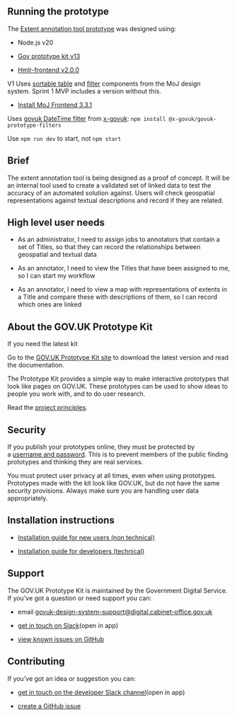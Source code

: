 ## Running the prototype 

The [Extent annotation tool prototype](https://extent-annotation-tool-dd976d9efdb9.herokuapp.com) was designed using: 

-   Node.js v20 

-   [Gov prototype kit v13](https://prototype-kit.service.gov.uk/docs/install/getting-started) 

-   [Hmlr-frontend v2.0.0](https://github.com/LandRegistry/hmlr-frontend/releases) 

V1 Uses [sortable table](https://design-patterns.service.justice.gov.uk/components/sortable-table/) and [filter](https://design-patterns.service.justice.gov.uk/components/filter/) components from the MoJ design system. Sprint 1 MVP includes a version without this.

-   [Install MoJ Frontend 3.3.1](https://design-patterns.service.justice.gov.uk/prototyping/setting-up-coded-prototypes/)

Uses [govuk DateTime filter](https://x-govuk.github.io/govuk-prototype-filters/date/#govukdatetime) from [x-govuk](https://x-govuk.github.io/govuk-prototype-filters):
`npm install @x-govuk/govuk-prototype-filters`

Use `npm run dev` to start, not `npm start`

## Brief 

The extent annotation tool is being designed as a proof of concept. It will be an internal tool used to create a validated set of linked data to test the accuracy of an automated solution against. Users will check geospatial representations against textual descriptions and record if they are related. 

## High level user needs 

-   As an administrator, I need to assign jobs to annotators that contain a set of Titles, so that they can record the relationships between geospatial and textual data 

-   As an annotator, I need to view the Titles that have been assigned to me, so I can start my workflow 

-   As an annotator, I need to view a map with representations of extents in a Title and compare these with descriptions of them, so I can record which ones are linked 

## About the GOV.UK Prototype Kit 

If you need the latest kit 

Go to the [GOV.UK Prototype Kit site](https://govuk-prototype-kit.herokuapp.com/docs) to download the latest version and read the documentation. 

The Prototype Kit provides  a simple way to make interactive prototypes that look like pages on GOV.UK. These prototypes can be used to show ideas to people you work with, and to do user research. 

Read the [project principles](https://govuk-prototype-kit.herokuapp.com/docs/principles). 

## Security 

If you publish your prototypes online, they must be protected by a [username and password](https://govuk-prototype-kit.herokuapp.com/docs/publishing-on-heroku). This is to prevent members of the public finding prototypes and thinking they are real services. 

You must protect user privacy at all times, even when using prototypes. Prototypes made with the kit look like GOV.UK, but do not have the same security provisions. Always make sure you are handling user data appropriately. 

## Installation instructions 

-   [Installation guide for new users (non technical)](https://govuk-prototype-kit.herokuapp.com/docs/install/introduction) 

-   [Installation guide for developers (technical)](https://govuk-prototype-kit.herokuapp.com/docs/install/developer-install-instructions) 

## Support 

The GOV.UK Prototype Kit is maintained by the Government Digital Service. If you've got a question or need support you can: 

-   email <govuk-design-system-support@digital.cabinet-office.gov.uk> 

-   [get in touch on Slack](https://ukgovernmentdigital.slack.com/messages/prototype-kit)(open in app) 

-   [view known issues on GitHub](https://github.com/alphagov/govuk-prototype-kit/issues) 

## Contributing 

If you've got an idea or suggestion you can: 

-   [get in touch on the developer Slack channel](https://ukgovernmentdigital.slack.com/messages/prototype-kit-dev)(open in app) 

-   [create a GitHub issue](https://github.com/alphagov/govuk-prototype-kit/issues)
